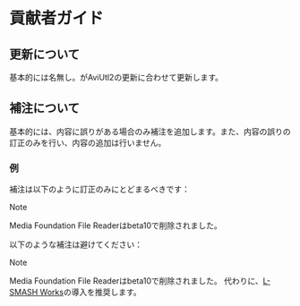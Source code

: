 # 貢献者ガイド

## 更新について

基本的には名無し。がAviUtl2の更新に合わせて更新します。

## 補注について

基本的には、内容に誤りがある場合のみ補注を追加します。また、内容の誤りの訂正のみを行い、内容の追加は行いません。

### 例

補注は以下のように訂正のみにとどまるべきです：

> [!NOTE]
> Media Foundation File Readerはbeta10で削除されました。

以下のような補注は避けてください：

> [!NOTE]
> Media Foundation File Readerはbeta10で削除されました。
> 代わりに、[L-SMASH Works](https://github.com/Mr-Ojii/L-SMASH-Works-Auto-Builds#ja)の導入を推奨します。
